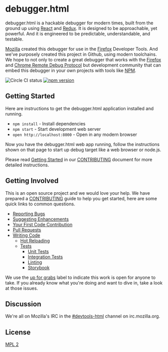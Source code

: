 # debugger.html

debugger.html is a hackable debugger for modern times, built from the ground up using [React][react] and [Redux][redux].  It is designed to be approachable, yet powerful.  And it is engineered to be predictable, understandable, and testable.

[Mozilla][mozilla] created this debugger for use in the [Firefox][mozilla-firefox] Developer Tools.  And we've purposely created this project in Github, using modern toolchains.  We hope to not only to create a great debugger that works with the [Firefox](https://wiki.mozilla.org/Remote_Debugging_Protocol) and [Chrome Remote Debug Protocol](https://chromedevtools.github.io/debugger-protocol-viewer/1-1/) but development community that can embed this debugger in your own projects with tools like [NPM](http://npmjs.com/).

<!-- _headline screenshots_ -->

![Circle CI status](https://circleci.com/gh/jlongster/debugger.html.svg??&style=shield)
[![npm version](https://img.shields.io/npm/v/debugger.html.svg)](https://www.npmjs.com/package/debugger.html)

## Getting Started

Here are instructions to get the debugger.html application installed and running.

* `npm install` - Install dependencies
* `npm start` - Start development web server
* `open http://localhost:8000` - Open in any modern browser

Now you have the debugger.html web app running, follow the instructions shown on that page to start up debug target like a web browser or node.js.

Please read [Getting Started][getting-started] in our [CONTRIBUTING][contributing] document for more detailed instructions.

## Getting Involved

This is an open source project and we would love your help. We have prepared a [CONTRIBUTING][contributing] guide to help you get started, here are some quick links to common questions.

  * [Reporting Bugs][reporting-bugs]
  * [Suggesting Enhancements][suggesting-enhancements]
  * [Your First Code Contribution][your-first-code-contribution]
  * [Pull Requests][pull-requests]
  * [Writing Code][writing-code]
    * [Hot Reloading][hot-reloading]
    * [Tests][tests]
      * [Unit Tests][unit-tests]
      * [Integration Tests][integration-tests]
      * [Linting][linting]
      * [Storybook][storybook]

We use the [up for grabs](https://github.com/jlongster/debugger.html/labels/up%20for%20grabs) label to indicate this work is open for anyone to take.  If you already know what you're doing and want to dive in, take a look at those issues.

## Discussion

We're all on Mozilla's IRC in the [#devtools-html][irc-devtools-html] channel on irc.mozilla.org.

## License

[MPL 2](./LICENSE)

[react]:https://facebook.github.io/react/
[redux]:http://redux.js.org/
[mozilla]:https://www.mozilla.org/
[mozilla-firefox]:https://www.mozilla.org/firefox/

[contributing]:./CONTRIBUTING.md
[getting-started]:./CONTRIBUTING.md#getting-started

[getting-started-firefox]:./CONTRIBUTING.md#firefox

[getting-started-chrome]:./CONTRIBUTING.md#chrome

[getting-started-node]:./CONTRIBUTING.md#nodejs

[create-local-config]:./CONTRIBUTING.md#create-a-local-config-file

[reporting-bugs]:./CONTRIBUTING.md#reporting-bugs-bug
[suggesting-enhancements]:./CONTRIBUTING.md#suggesting-enhancements-new
[your-first-code-contribution]:./CONTRIBUTING.md#your-first-code-contribution
[pull-requests]:./CONTRIBUTING.md#pull-requests
[writing-code]:./CONTRIBUTING.md#writing-code-computer
[hot-reloading]:./CONTRIBUTING.md#hot-reloading-fire
[tests]:./CONTRIBUTING.md#tests
[unit-tests]:./CONTRIBUTING.md#unit-tests
[integration-tests]:./CONTRIBUTING.md#integration-tests
[linting]:./CONTRIBUTING.md#linting
[storybook]:./CONTRIBUTING.md#storybook

[irc-devtools-html]:irc://irc.mozilla.org/devtools-html
